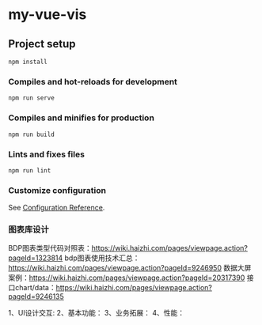 # my-vue-vis

## Project setup
```
npm install
```

### Compiles and hot-reloads for development
```
npm run serve
```

### Compiles and minifies for production
```
npm run build
```

### Lints and fixes files
```
npm run lint
```

### Customize configuration
See [Configuration Reference](https://cli.vuejs.org/config/).

### 图表库设计
BDP图表类型代码对照表：https://wiki.haizhi.com/pages/viewpage.action?pageId=1323814
bdp图表使用技术汇总：https://wiki.haizhi.com/pages/viewpage.action?pageId=9246950
数据大屏案例：https://wiki.haizhi.com/pages/viewpage.action?pageId=20317390
接口chart/data：https://wiki.haizhi.com/pages/viewpage.action?pageId=9246135

1、UI设计交互:
2、基本功能：
3、业务拓展：
4、性能：

